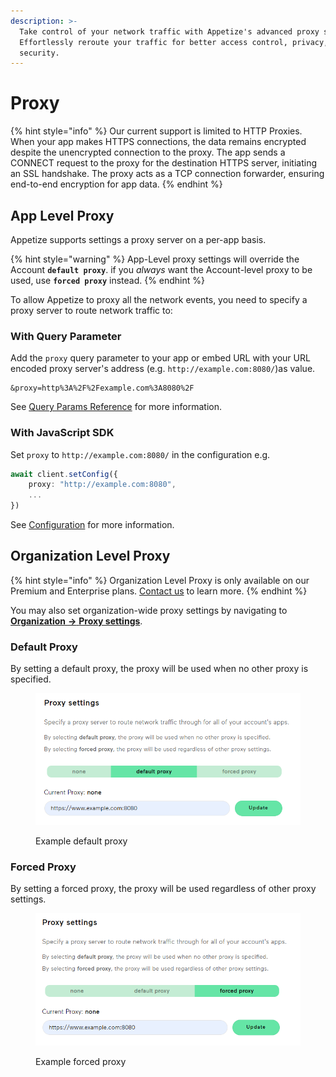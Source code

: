 ```yaml
---
description: >-
  Take control of your network traffic with Appetize's advanced proxy support.
  Effortlessly reroute your traffic for better access control, privacy, and
  security.
---
```


# Proxy

{% hint style="info" %}
Our current support is limited to HTTP Proxies. When your app makes HTTPS connections, the data remains encrypted despite the unencrypted connection to the proxy. The app sends a CONNECT request to the proxy for the destination HTTPS server, initiating an SSL handshake. The proxy acts as a TCP connection forwarder, ensuring end-to-end encryption for app data.
{% endhint %}

## App Level Proxy

Appetize supports settings a proxy server on a per-app basis.

{% hint style="warning" %}
App-Level proxy settings will override the Account **`default proxy`**. if you _always_ want the Account-level proxy to be used, use **`forced proxy`** instead.
{% endhint %}

To allow Appetize to proxy all the network events, you need to specify a proxy server to route network traffic to:

### With Query Parameter

Add the `proxy` query parameter to your app or embed URL with your URL encoded proxy server's address (e.g. `http://example.com:8080/`)as value.

```uri
&proxy=http%3A%2F%2Fexample.com%3A8080%2F
```

See [Query Params Reference](../platform/query-params-reference.md#proxy) for more information.

### With JavaScript SDK

Set `proxy` to `http://example.com:8080/` in the configuration e.g.

```typescript
await client.setConfig({
    proxy: "http://example.com:8080",
    ...
})
```

See [Configuration](../javascript-sdk/configuration.md#proxy) for more information.

## Organization Level Proxy

{% hint style="info" %}
Organization Level Proxy is only available on our Premium and Enterprise plans. [Contact us](https://appetize.io/contact-us) to learn more.
{% endhint %}

You may also set organization-wide proxy settings by navigating to [**Organization** **->** **Proxy settings**](https://appetize.io/organization/proxy-settings).

### Default Proxy

By setting a default proxy, the proxy will be used when no other proxy is specified.

<figure><img src="../.gitbook/assets/image (61).png" alt="" width="536"><figcaption><p>Example default proxy</p></figcaption></figure>

### Forced Proxy

By setting a forced proxy, the proxy will be used regardless of other proxy settings.

<figure><img src="../.gitbook/assets/image (62).png" alt="" width="537"><figcaption><p>Example forced proxy</p></figcaption></figure>
